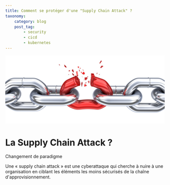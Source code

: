 ```yaml
---
title: Comment se protéger d'une "Supply Chain Attack" ?
taxonomy:
    category: blog
    post_tag:
        - security
        - cicd
        - kubernetes
---
```


![Broken Chain](/_images/chain-broken.png)

# La Supply Chain Attack ?

Changement de paradigme

Une « supply chain attack » est une cyberattaque qui cherche à nuire à une organisation en ciblant les éléments les moins sécurisés de la chaîne d'approvisionnement.
